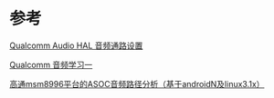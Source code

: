 # 参考

[Qualcomm Audio HAL 音频通路设置](https://blog.csdn.net/azloong/article/details/79383323?utm_medium=distribute.pc_relevant_download.none-task-blog-baidujs-2.nonecase&depth_1-utm_source=distribute.pc_relevant_download.none-task-blog-baidujs-2.nonecase)

[Qualcomm 音频学习一](https://blog.csdn.net/q1075355798/article/details/80657365?utm_medium=distribute.pc_relevant_download.none-task-blog-BlogCommendFromBaidu-1.nonecase&depth_1-utm_source=distribute.pc_relevant_download.none-task-blog-BlogCommendFromBaidu-1.nonecas)

[高通msm8996平台的ASOC音频路径分析（基于androidN及linux3.1x）](https://blog.csdn.net/whshiyun/article/details/80889838?utm_medium=distribute.pc_relevant.none-task-blog-BlogCommendFromMachineLearnPai2-2.control&depth_1-utm_source=distribute.pc_relevant.none-task-blog-BlogCommendFromMachineLearnPai2-2.control)
